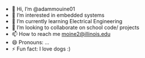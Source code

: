 - 👋 Hi, I’m @adammouine01
- 👀 I’m interested in embedded systems
- 🌱 I’m currently learning Electrical Engineering 
- 💞️ I’m looking to collaborate on school code/ projects
- 📫 How to reach me moine2@illinois.edu
- 😄 Pronouns: ...
- ⚡ Fun fact: I love dogs :)

<!---
adammouine01/adammouine01 is a ✨ special ✨ repository because its `README.md` (this file) appears on your GitHub profile.
You can click the Preview link to take a look at your changes.
--->
